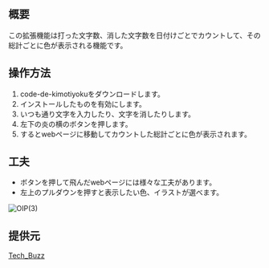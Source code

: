 
## 概要
この拡張機能は打った文字数、消した文字数を日付けごとでカウントして、その総計ごとに色が表示される機能です。

## 操作方法
1. code-de-kimotiyokuをダウンロードします。
2. インストールしたものを有効にします。
3. いつも通り文字を入力したり、文字を消したりします。
4. 左下の炎の横のボタンを押します。
5. するとwebページに移動してカウントした総計ごとに色が表示されます。

## 工夫
- ボタンを押して飛んだwebページには様々な工夫があります。
- 左上のプルダウンを押すと表示したい色、イラストが選べます。

![OIP(3)](C:\Users\81803\amiralrouter.keypress-counter-1.0.0\images\OIP(3).jpg)
## 提供元
[Tech_Buzz](https://github.com/daikun4710/hack-u.git)

